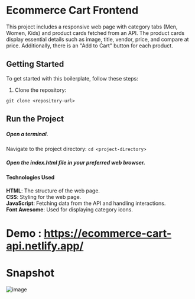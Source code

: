 # Ecommerce Cart Frontend
This project includes a responsive web page with category tabs (Men, Women, Kids) and product cards fetched from an API. The product cards display essential details such as image, title, vendor, price, and compare at price. Additionally, there is an "Add to Cart" button for each product.

## Getting Started

To get started with this boilerplate, follow these steps:

1. Clone the repository:

 ```git clone <repository-url>```

## Run the Project
##### Open a terminal.

Navigate to the project directory:
```cd <project-directory>```

##### Open the index.html file in your preferred web browser.

#### Technologies Used
 **HTML**: The structure of the web page. <br>
 **CSS**: Styling for the web page.<br>
 **JavaScript**: Fetching data from the API and handling interactions.<br>
 **Font Awesome**: Used for displaying category icons.<br>

 # Demo : https://ecommerce-cart-api.netlify.app/

 # Snapshot

 ![image](https://github.com/itsaman123/Ecommerce-Cart-Frontend/assets/84653396/392fa2cb-a8c7-4c3b-8e38-b8e7f67f85fc)


